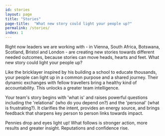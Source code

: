 ```yaml
---
id: stories
layout: page
title: "Stories"
page-title:  "What new story could light your people up?"
permalink: /stories/
index: 1
---
```


Right now leaders we are working with - in Vienna, South Africa, Botswana, Scotland, Bristol and London - are creating new stories towards different needed outcomes, because stories can move heads, hearts and feet. What new story could light your people up?

Like the bricklayer inspired by his building a school to educate thousands, your people can light up in a common purpose and a shared journey. Their dynamic exchanges with fellow travellers bring a healthy kind of accountability. This unlocks a greater team intelligence.

Your team's story begins with 'what is' and raises powerful questions including the 'relational' (who do you depend on?) and the 'personal' (what is frustrating?). It clarifies the intent, provides an energy source, and brings feedback that sharpens key person to person links towards impact. 

Pennies drop and eyes light up! What follows is stronger action, more results and greater insight. Reputations and confidence rise. 
